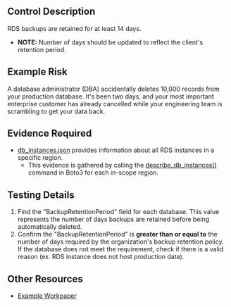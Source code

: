 ## Control Description
RDS backups are retained for at least 14 days.
- **NOTE:** Number of days should be updated to reflect the client's retention period.

## Example Risk
A database administrator (DBA) accidentally deletes 10,000 records from your production database. It's been two days, and your most important enterprise customer has already cancelled while your engineering team is scrambling to get your data back.

## Evidence Required
* [db_instances.json](/evidence_library/RDS/regions/us_east_1_db_instances.json) provides information about all RDS instances in a specific region.
    * This evidence is gathered by calling the [describe_db_instances()](https://boto3.amazonaws.com/v1/documentation/api/latest/reference/services/rds/client/describe_db_instances.html) command in Boto3 for each in-scope region.

## Testing Details
1. Find the "BackupRetentionPeriod" field for each database. This value represents the number of days backups are retained before being automatically deleted.
2. Confirm the "BackupRetentionPeriod" is **greater than or equal to** the number of days required by the organization's backup retention policy. If the database does not meet the requirement, check if there is a valid reason (ex. RDS instance does not host production data).

## Other Resources
- [Example Workpaper](https://docs.google.com/spreadsheets/d/1bGfbXUTSzVCSGCWn7UtG6QN4wWeEKdrubygcCuDDjbI/edit?gid=1525441158)
